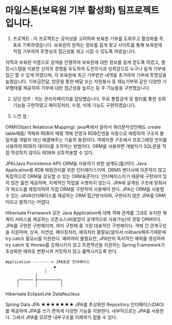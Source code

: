 # 마일스톤(보육원 기부 활성화) 팀프로젝트입니다.

1. 프로젝트 : 이 프로젝트는 공익성을 고려하여 보육원 기부를 도와주고 활성화를 목표로 기획하였습니다.
보육원의 원하는 정보를 쉽게 찾고 사이트를 통해 보육원에 직접 기부하여 투명성과 접근성을 제고 시킬 수 있도록 하였습니다. 

지역과 보육원 이름으로 검색을 진행하여 보육원에 대한 정보를 쉽게 얻도록 하였고, 랭킹시스템을 이용한 선의의 경쟁을 유도하여 도전의식과 성취감으로 누구나 쉽게 기부에 접근 할 수 있게 하였으며, 각 보육원에 최근 기부받은 내역을 추가하여 기부에 투명성을 높혔습니다. 기부금전달, 방문을 통한 배달 또는 자원봉사 등 재능기부와 같은 다양한 기부형태를 제공하여 기부에 대한 접근성을 높히는 등 주 기능들을 구현했습니다.

2. 담당 업무 : 저는 관리자페이지를 담당했습니다. 주로 통합검색 및 필터를 통한 조회기능을 구현하였고 페이징처리, 수정, 삭제 기능도 구현하였습니다.


3. 느낀 점 : 




ORM(Object Relational Mapping): java쪽에서 알아서 쿼리문작성안해도 create table해줌/ 객체와 RDB의 매핑
	객체 진영과 RDB진영을 자동으로 매핑하여 구조의 불일치를 개발자 대신 해결해주는 기술의 총칭이다.
	객체지향 구조에서 프로그래밍 언어를 사용하여 RDB의 데이터를 조작하는 방법이다.
	ORM을 사용하면 개발자가 SQL문을 직접 작성하지 않아도 RDB와 상호작용할 수 있다.

JPA(Java Persistence API)
	ORM을 사용하기 위한 설계도(틀)이다.
	Java Application용 RDB 매핑관리를 위한 인터페이스이며, DBMS 벤더사에 의존하지 않고 독립적으로 ORM을 상요할 수 있는 ORM표준이다.
	인터페이스이기 때문에 구현되어 있지 않은 틀만 제공하며, 자체적인 작업을 수행하지 않는다.
	JPA에 설계된 구조에 맞춰서 각 메소드를 재정의하여 직접 ORM을 구현하여 사용해야 한다.
	JPA는 ORM을 사용할 수 있는 JAVA인터페이스를 제공하는 ORM 접근방식이며, 구현되지 않은 JPA를 ORM이라고 말하기는 어렵다.

Hibernate Framework
	모든 Java Application에 대해 객체 관계를 그대로 유지한 채 쿼리 서비스를 제공하는 오픈소스(비용없이 공개적으로 사용가능)의 경량 ORM이다.
	JPA를 구현한 구현체이며, 여러 구현체 중 가장 대표적인 구현체이다.
	객체 간 관계구성을 지원하며, 상속, 지연성, 페이징처리, 예외처리 불필요(알아서 rollback해주기때문에 try catch 필요x)를 지원한다.
	예외처리 불필요란, JPA만의 독자적인 예외를 생성하여 try catch 및 throws를 강제시키지 않고
	트랜잭션을 지원하는 Spring Framework가 추상화한 예외로 변환시켜 커밋하지 않고 롤백시키도록 한다.

	Application --------> JPA표준 인터페이스
        				 ▲	
  	  	    		 │
                 │
         ┌────── ┼──────────┐
         │       │          │
   Hibernate  EclipseLink  DataNucleus

	
Spring Data JPA ★★★★★★★
	JPA를 추상화한 Repository 인터페이스(DAO)를 제공하여 JPA를 쓰기 편하게 다양한 기능을 지원한다.
	내부적으로는 JPA를 사용한다. 그래서 JPA를 모르면 내부구조를 이해하기 힘들 수 있다.
